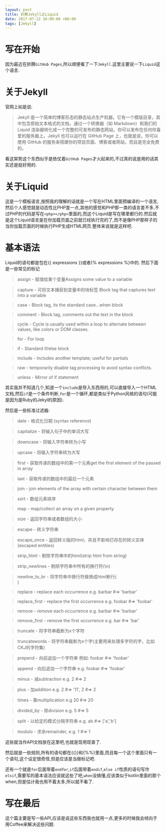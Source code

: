 ```yaml
---
layout: post
title: 折腾Jekyll之Liquid
date: 2017-07-22 16:09:00 +08:00
tags: [Jekyll]
---
```


# 写在开始
因为最近在折腾`GitHub Pages`,所以顺便看了一下`Jekyll`.这里主要说一下`Liquid`这个语言.
# 关于Jekyll
官网上如是说:

> Jekyll 是一个简单的博客形态的静态站点生产机器。它有一个模版目录，其中包含原始文本格式的文档，通过一个转换器（如 Markdown）和我们的 Liquid 渲染器转化成一个完整的可发布的静态网站，你可以发布在任何你喜爱的服务器上。Jekyll 也可以运行在 GitHub Page 上，也就是说，你可以使用 GitHub 的服务来搭建你的项目页面、博客或者网站，而且是完全免费的。

看这架势这个东西似乎是依仗着`GitHub Pages`才火起来的,不过真的说是用的话其实还是挺好用的.

# 关于Liquid
这是一个模板语言,按照我的理解的话就是一个写在HTML里面预编译的一个语言,然后个人感觉就是动态性比PHP差一点,其他的感觉和PHP那一类的语言差不多,不过PHP的代码是写在`<php></php>`里面的,而这个Liquid是写在哪里都行的.然后就是这个Liquid语言是在你加载页面之前就已经执行完的了,而不是像PHP那样子的当你加载页面的时候执行PHP生成HTML网页.整体来说就是这样吧.

# 基本语法
Liquid的语句都是包在{{ expressions }}或者{% expressions %}中的.
然后下面是一些常见的标记

> assign - 赋值给某个变量Assigns some value to a variable

> capture - 可将文本捕获到变量中的块标签 Block tag that captures text into a variable

> case - Block tag, its the standard case...when block

> comment - Block tag, comments out the text in the block

> cycle - Cycle is usually used within a loop to alternate between values, like colors or DOM classes.

> for - For loop

> if - Standard if/else block

> include - Includes another template; useful for partials

> raw - temporarily disable tag processing to avoid syntax conflicts.

> unless - Mirror of if statement

其实我并不知道几个,知道一个`include`是导入东西用的,可以直接导入一个HTML文档,然后`if`是一个条件判断,`for`是一个循环,都是类似于Python风格的语句(可能是因为是Ruby的Jekyl的原因).

然后是一些标准过滤器:
> date - 格式化日期 (syntax reference)

> capitalize - 将输入句子中的单词大写

> downcase - 将输入字符串转为小写

> upcase - 将输入字符串转为大写

> first - 获取传递的数组中的第一个元素get
the first element of the passed in array

> last - 获取传递的数组中的最后一个元素

> join - join elements of the array with certain character between them

> sort - 数组元素排序

> map - map/collect an array on a given property

> size - 返回字符串或者数组的大小

> escape - 转义字符串

> escape_once - 返回转义版的html，并且不影响已存在的转义实体(escaped entities)

> strip_html - 剔除字符串中的html(strip html from string)

> strip_newlines - 剔除字符串中所有的换行符(\n)

> newline_to_br - 将字符串中换行符替换成html断行(<br>)

> replace - replace each occurrence e.g. barbar #=> 'barbar'

> replace_first - replace the first occurrence e.g. foobar #=> 'foobar'

> remove - remove each occurrence e.g. barbar #=> 'barbar'

> remove_first - remove the first occurrence e.g. bar #=> 'bar'

> truncate - 将字符串截断为x个字符

> truncatewords - 将字符串截断为x个字(主要用来处理多字符的字，比如CKJ的字符集)

> prepend - 向前追加一个字符串 例如: foobar #=> 'foobar'

> append - 向后追加一个字符串 e.g. foobar #=> 'foobar'

> minus - 减subtraction e.g. 2 #=> 2

> plus - 加addition e.g. 2 #=> '11', 2 #=> 2

> times - 乘multiplication e.g 20 #=> 20

> divided_by - 除division e.g. 5 #=> 5

> split - 以给定的模式分隔字符串 e.g. ab #=> ['a','b']

> modulo - 求余remainder, e.g. 1 #=> 1

这些就当作API文档放在这里吧,也就是现用现查了.

然后就是一些规则,所有的语句都在{{}}和{%%}里面,而且每一个这个里面只有一个语句,这个设定很奇怪,但是应该是当做标记吧.

还有一个就是`for`后面带着`endfor`,`if`后面带着`endif`,`else if`性质的语句写作`elsif`,需要写的基本语法应该就这些了吧,`when`没搞懂,应该类似于kotlin里面的那个when,但是估计我也用不着太多,所以就不看了.

# 写在最后
这个篇主要是写一些API,应该是说这些东西我也就用一点,更多的时候我会倾向于用Coffee来解决这些问题.
